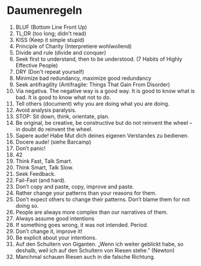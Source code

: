 # Daumenregeln

1. BLUF (Bottom Line Front Up)
2. TL;DR (too long; didn't read)
3. KISS (Keep it simple stupid)
4. Principle of Charity (Interpretiere wohlwollend)
5. Divide and rule (divide and conquer)
6. Seek first to understand, then to be understood. (7 Habits of Highly Effective People)
7. DRY (Don't repeat yourself)
8. Minimize bad redundancy, maximize good redundancy
9. Seek antifragility (Antifragile: Things That Gain From Disorder)
10. Via negativa. The negative way is a good way. It is good to know what is bad. It is good to know what not to do.
11. Tell others (document) why you are doing what you are doing.
12. Avoid analysis paralysis.
13. STOP: Sit down, think, orientate, plan.
14. Be original, be creative, be constructive but do not reinvent the wheel – in doubt do reinvent the wheel.
15. Sapere aude! Habe Mut dich deines eigenen Verstandes zu bedienen.
16. Docere aude! (siehe Barcamp)
17. Don’t panic!
18. 42
19. Think Fast, Talk Smart.
20. Think Smart, Talk Slow.
21. Seek Feedback.
22. Fail-Fast (and hard).
23. Don’t copy and paste, copy, improve and paste.
24. Rather change your patterns than your reasons for them.
25. Don’t expect others to change their patterns. Don’t blame them for not doing so.
26. People are always more complex than our narratives of them.
27. Always assume good intentions
28. If something goes wrong, it was not intended. Period.
29. Don’t change it, improve it!
30. Be explicit about your intentions.
31. Auf den Schultern von Giganten. „Wenn ich weiter geblickt habe, so deshalb, weil ich auf den Schultern von Riesen stehe.” (Newton)
32. Manchmal schauen Riesen auch in die falsche Richtung.
